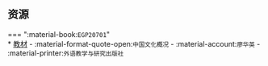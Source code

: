 ## 资源  
=== ":material-book:`EGP20701`"  
    * [教材](https://api.ecylt.top/v1/lanzou_link?url=https://cqu-openlib.lanzout.com/its23291tk5c&type=down) - :material-format-quote-open:`中国文化概况` - :material-account:`廖华英` - :material-printer:`外语教学与研究出版社`  